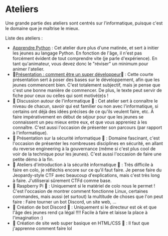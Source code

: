 # Ateliers

Une grande partie des ateliers sont centrés sur l'informatique, puisque c'est le domaine que je maîtrise le mieux.

Liste des ateliers :
+ [Apprendre Python](https://github.com/ajuelosemmanuel/Apprendre_Python) : Cet atelier dure plus d'une matinée, et sert à initier les jeunes au langage Python. En fonction de l'âge, il n'est pas forcément évident de tout comprendre vite (je parle d'expérience). En tant qu'animateur, vous devez donc le "réviser" un minimum pour animer l'atelier.
+ 🚧[Présentation : comment être un super développeur](%C3%8Atre_un_giga_dev.md)🚧 : Cette courte présentation sert à poser des bases sur le développement, afin que les jeunes commencent bien. C'est totalement subjectif, mais je pense que c'est une bonne manière de commencer. De plus, le texte peut servir de fiche pour ceux ou celles qui sont motivé(e)s !
+ 🚧 Discussion autour de l'informatique 🚧 : Cet atelier sert à connaître le niveau de chacun, savoir qui est familier ou non avec l'informatique, si certains ont déjà des idées précises de ce qu'ils veulent faire, etc. À faire impérativement en début de séjour pour que les jeunes se connaissent un peu mieux entre eux, et que vous appreniez à les connaître. C'est aussi l'occasion de présenter son parcours (par rapport à l'informatique).
+ 🚧 Présentation sur la sécurité informatique 🚧 : Domaine fascinant, c'est l'occasion de présenter les nombreuses disciplines en sécurité, en allant du reverse engineering à la gouvernance (même si c'est plus cool de voir de la technique pour les jeunes). C'est aussi l'occasion de faire une petite démo à la fin.
+ 🚧 Ateliers d'introduction à la sécurité informatique 🚧 : Très difficile à faire en colo, je réfléchis encore sur ce qu'il faut faire. Je pense faire du Jeopardy-style CTF avec beaucoup d'explications, mais c'est très long à faire. J'utiliserai sûrement CTFd comme base.
+ 🚧 Raspberry Pi 🚧 : Uniquement si le matériel de colo nous le permet ! C'est l'occasion de montrer comment fonctionne Linux, certaines commandes, mais aussi (et surtout) la multitude de choses que l'on peut faire : Faire tourner un bot Discord, un site web, ...
+ 🚧 Création de bot Discord 🚧 : Uniquement si le directeur est ok et que l'âge des jeunes rend ça légal !!!! Facile à faire et laisse la place à l'imagination :)
+ 🚧 Création de site web super basique en HTML/CSS 🚧 : Il faut que j'apprenne comment faire lol